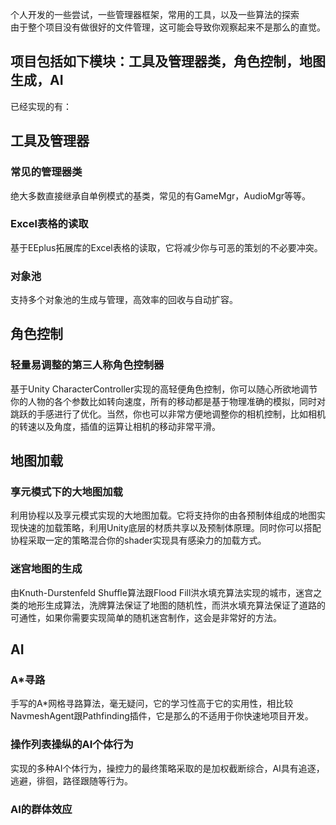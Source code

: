 个人开发的一些尝试，一些管理器框架，常用的工具，以及一些算法的探索  
由于整个项目没有做很好的文件管理，这可能会导致你观察起来不是那么的直觉。  
## 项目包括如下模块：工具及管理器类，角色控制，地图生成，AI  

已经实现的有：  
## 工具及管理器  
### 常见的管理器类
绝大多数直接继承自单例模式的基类，常见的有GameMgr，AudioMgr等等。  
### Excel表格的读取  
基于EEplus拓展库的Excel表格的读取，它将减少你与可恶的策划的不必要冲突。
### 对象池
支持多个对象池的生成与管理，高效率的回收与自动扩容。
## 角色控制  
### 轻量易调整的第三人称角色控制器  
基于Unity CharacterController实现的高轻便角色控制，你可以随心所欲地调节你的人物的各个参数比如转向速度，所有的移动都是基于物理准确的模拟，同时对跳跃的手感进行了优化。当然，你也可以非常方便地调整你的相机控制，比如相机的转速以及角度，插值的运算让相机的移动非常平滑。  

## 地图加载  
### 享元模式下的大地图加载
利用协程以及享元模式实现的大地图加载。它将支持你的由各预制体组成的地图实现快速的加载策略，利用Unity底层的材质共享以及预制体原理。同时你可以搭配协程采取一定的策略混合你的shader实现具有感染力的加载方式。  
### 迷宫地图的生成
由Knuth-Durstenfeld Shuffle算法跟Flood Fill洪水填充算法实现的城市，迷宫之类的地形生成算法，洗牌算法保证了地图的随机性，而洪水填充算法保证了道路的可通性，如果你需要实现简单的随机迷宫制作，这会是非常好的方法。  


## AI
### A*寻路
手写的A*网格寻路算法，毫无疑问，它的学习性高于它的实用性，相比较NavmeshAgent跟Pathfinding插件，它是那么的不适用于你快速地项目开发。
### 操作列表操纵的AI个体行为
实现的多种AI个体行为，操控力的最终策略采取的是加权截断综合，AI具有追逐，逃避，徘徊，路径跟随等行为。  
### AI的群体效应


